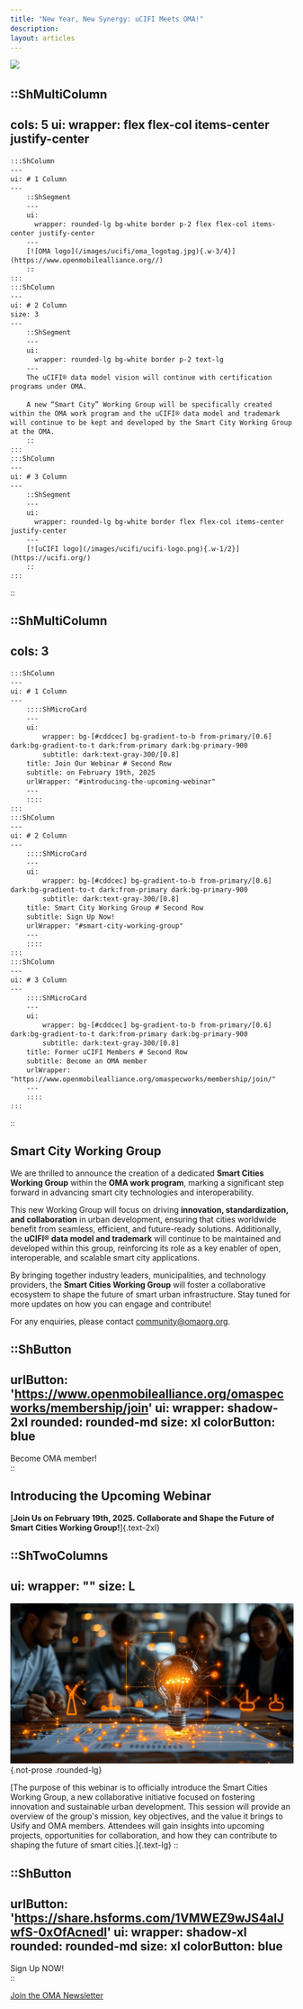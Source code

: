 ```yaml
---
title: "New Year, New Synergy: uCIFI Meets OMA!"
description:
layout: articles
---
```

![](/images/ucifi/smart-cities-background.jpeg)

::ShMultiColumn
---
cols: 5
ui:
  wrapper: flex flex-col items-center justify-center 
---
    :::ShColumn 
    --- 
    ui: # 1 Column
    ---
        ::ShSegment
        ---
        ui:
          wrapper: rounded-lg bg-white border p-2 flex flex-col items-center justify-center
        ---
        [![OMA logo](/images/ucifi/oma_logotag.jpg){.w-3/4}](https://www.openmobilealliance.org//)
        ::
    :::
    :::ShColumn 
    ---
    ui: # 2 Column
    size: 3
    ---
        ::ShSegment
        ---
        ui:
          wrapper: rounded-lg bg-white border p-2 text-lg
        ---
        The uCIFI® data model vision will continue with certification programs under OMA.
        
        A new “Smart City” Working Group will be specifically created within the OMA work program and the uCIFI® data model and trademark will continue to be kept and developed by the Smart City Working Group at the OMA.
        ::
    :::
    :::ShColumn 
    --- 
    ui: # 3 Column
    ---
        ::ShSegment
        ---
        ui:
          wrapper: rounded-lg bg-white border flex flex-col items-center justify-center
        ---
        [![uCIFI logo](/images/ucifi/ucifi-logo.png){.w-1/2}](https://ucifi.org/)
        ::
    :::
::

::ShMultiColumn
---
cols: 3
---
    :::ShColumn 
    --- 
    ui: # 1 Column
    ---
        ::::ShMicroCard
        ---
        ui:
            wrapper: bg-[#cddcec] bg-gradient-to-b from-primary/[0.6] dark:bg-gradient-to-t dark:from-primary dark:bg-primary-900
            subtitle: dark:text-gray-300/[0.8]
        title: Join Our Webinar # Second Row
        subtitle: on February 19th, 2025
        urlWrapper: "#introducing-the-upcoming-webinar"
        ---
        ::::
    :::
    :::ShColumn 
    --- 
    ui: # 2 Column
    ---
        ::::ShMicroCard
        ---
        ui:
            wrapper: bg-[#cddcec] bg-gradient-to-b from-primary/[0.6] dark:bg-gradient-to-t dark:from-primary dark:bg-primary-900
            subtitle: dark:text-gray-300/[0.8]
        title: Smart City Working Group # Second Row
        subtitle: Sign Up Now!
        urlWrapper: "#smart-city-working-group"
        ---
        ::::
    :::
    :::ShColumn 
    --- 
    ui: # 3 Column
    ---
        ::::ShMicroCard
        ---
        ui:
            wrapper: bg-[#cddcec] bg-gradient-to-b from-primary/[0.6] dark:bg-gradient-to-t dark:from-primary dark:bg-primary-900
            subtitle: dark:text-gray-300/[0.8]
        title: Former uCIFI Members # Second Row
        subtitle: Become an OMA member
        urlWrapper: "https://www.openmobilealliance.org/omaspecworks/membership/join/"
        ---
        ::::
    :::
::

## Smart City Working Group

We are thrilled to announce the creation of a dedicated **Smart Cities Working Group** within the **OMA work program**, marking a significant step forward in advancing smart city technologies and interoperability. 

This new Working Group will focus on driving **innovation, standardization, and collaboration** in urban development, ensuring that cities worldwide benefit from seamless, efficient, and future-ready solutions. Additionally, the **uCIFI® data model and trademark** will continue to be maintained and developed within this group, reinforcing its role as a key enabler of open, interoperable, and scalable smart city applications. 

By bringing together industry leaders, municipalities, and technology providers, the **Smart Cities Working Group** will foster a collaborative ecosystem to shape the future of smart urban infrastructure. Stay tuned for more updates on how you can engage and contribute!

For any enquiries, please contact <community@omaorg.org>.

::ShButton
---
urlButton: 'https://www.openmobilealliance.org/omaspecworks/membership/join'
ui: 
  wrapper: shadow-2xl
  rounded: rounded-md
size: xl
colorButton: blue
---

Become OMA member!  
::

## Introducing the Upcoming Webinar

[**Join Us on February 19th, 2025. Collaborate and Shape the Future of Smart Cities Working Group!**]{.text-2xl}


::ShTwoColumns
---
ui:
  wrapper: ""
size: L
---
![image](/images/landing-hero/inovation-idea.jpeg){.not-prose .rounded-lg}

[The purpose of this webinar is to officially introduce the Smart Cities Working Group, a new collaborative initiative focused on fostering innovation and sustainable urban development. This session will provide an overview of the group's mission, key objectives, and the value it brings to Usify and OMA members. Attendees will gain insights into upcoming projects, opportunities for collaboration, and how they can contribute to shaping the future of smart cities.]{.text-lg}
::

::ShButton
---
urlButton: 'https://share.hsforms.com/1VMWEZ9wJS4aIJwfS-0xOfAcnedl'
ui: 
  wrapper: shadow-xl
  rounded: rounded-md
size: xl
colorButton: blue
---

Sign Up NOW!  
::

[Join the OMA Newsletter](http://localhost:3000/newsletter)
